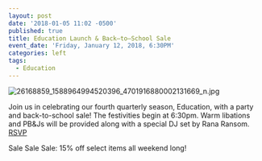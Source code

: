 ```yaml
---
layout: post
date: '2018-01-05 11:02 -0500'
published: true
title: Education Launch & Back–to–School Sale
event_date: 'Friday, January 12, 2018, 6:30PM'
categories: left
tags:
  - Education
---
```

![26168859_1588964994520396_4701916880002131669_n.jpg]({{site.baseurl}}/assets/img/26168859_1588964994520396_4701916880002131669_n.jpg)


Join us in celebrating our fourth quarterly season, Education, with a party and back-to-school sale! The festivities begin at 6:30pm. Warm libations and PB&Js will be provided along with a special DJ set by Rana Ransom. [RSVP](https://www.facebook.com/events/822636027916827/?notif_t=plan_user_joined&notif_id=1515171156219782)

Sale Sale Sale: 15% off select items all weekend long!
